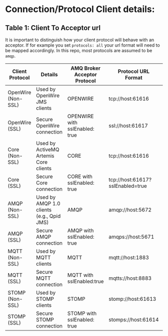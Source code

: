 # Connection/Protocol Client details:

## Table 1: Client To Acceptor url

It is important to distinguish how your client protocol will behave with an acceptor.  If for example you set `protocols: all` your url format will need to be mapped accordingly.  In this repo, most protocols are assumed to be `amqp`.

| Client Protocol | Details | AMQ Broker Acceptor Protocol | Protocol URL Format| Typical Port |
|-----------------|---------|------------------------------|--------------------|--------------|
| OpenWire (Non-SSL) | Used by OpenWire JMS clients  | OPENWIRE                            | tcp://host:61616                    | 61616        |
| OpenWire (SSL)     | Secure OpenWire connection    | OPENWIRE with sslEnabled: true      | ssl://host:61617                    | 61617        |
| Core (Non-SSL)     | Used by ActiveMQ Artemis Core clients | CORE                       | tcp://host:61616                    | 61616        |
| Core (SSL)         | Secure Core connection       | CORE with sslEnabled: true          | tcp://host:61617?sslEnabled=true     | 61617        |
| AMQP (Non-SSL)     | Used by AMQP 1.0 clients (e.g., Qpid JMS) | AMQP                      | amqp://host:5672                     | 5672         |
| AMQP (SSL)         | Secure AMQP connection      | AMQP with sslEnabled: true          | amqps://host:5671                    | 5671         |
| MQTT (Non-SSL)     | Used by MQTT clients        | MQTT                               | mqtt://host:1883                     | 1883         |
| MQTT (SSL)         | Secure MQTT connection      | MQTT with sslEnabled:true          | mqtts://host:8883                    | 8883         |
| STOMP (Non-SSL)    | Used by STOMP clients       | STOMP                              | stomp://host:61613                    | 61613        |
| STOMP (SSL)        | Secure STOMP connection     | STOMP with sslEnabled: true         | stomps://host:61614                   | 61614        |
